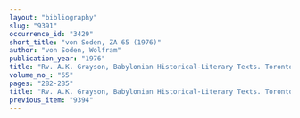 ```yaml
---
layout: "bibliography"
slug: "9391"
occurrence_id: "3429"
short_title: "von Soden, ZA 65 (1976)"
author: "von Soden, Wolfram"
publication_year: "1976"
title: "Rv. A.K. Grayson, Babylonian Historical-Literary Texts. Toronto Semitic Texts and Studies 3 (1975)."
volume_no_: "65"
pages: "282-285"
title: "Rv. A.K. Grayson, Babylonian Historical-Literary Texts. Toronto Semitic Texts and Studies 3 (1975)."
previous_item: "9394"
---
```

